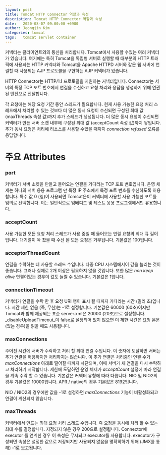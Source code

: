 ```yaml
---
layout: post
title: Tomcat HTTP Connector 역할과 속성
description: Tomcat HTTP Connector 역할과 속성
date:   2020-08-07 09:00:00 +0900
author: Jeongjin Kim
categories: tomcat
tags:	tomcat servlet container
---
```


커넥터는 클라이언트와의 통신을 처리합니다. Tomcat에서 사용할 수있는 여러 커넥터가 있습니다. 여기에는 특히 Tomcat을 독립형 서버로 실행할 때 대부분의 HTTP 트래픽에 사용되는 HTTP 커넥터와 Tomcat을 Apache HTTPD 서버와 같은 웹 서버에 연결할 때 사용되는 AJP 프로토콜을 구현하는 AJP 커넥터가 있습니다.

HTTP Connector는 HTTP/1.1 프로토콜을 지원하는 커넥터입니다. Connector는 서버의 특정 TCP 포트 번호에서 연결을 수신하고 요청 처리와 응답을 생성하기 위해 연관된 엔진으로 전달합니다. 

각 요청에는 해당 요청 기간 동안 스레드가 필요합니다. 현재 사용 가능한 요청 처리 스레드에서 처리할 수 있는 것보다 더 많은 동시 요청이 수신되면 구성된 최대 값 (maxThreads 속성 값)까지 추가 스레드가 생성됩니다. 더 많은 동시 요청이 수신되면 커넥터가 만든 서버 소켓 내부에 구성된 최대 값 (acceptCount 속성 값)까지 쌓입니다. 추가 동시 요청은 처리에 리소스를 사용할 수있을 때까지 _connection refused_ 오류를 응답합니다.

# 주요 Attributes

### port

커넥터가 서버 소켓을 만들고 들어오는 연결을 기다리는 TCP 포트 번호입니다. 운영 체제는 하나의 서버 응용 프로그램 만 특정 IP 주소에서 특정 포트 번호를 수신하도록 허용합니다. 특수 값 0 (영)이 사용되면 Tomcat은이 커넥터에 사용할 사용 가능한 포트를 임의로 선택합니다. 이는 일반적으로 임베디드 및 테스트 응용 프로그램에서만 유용합니다.

### acceptCount

사용 가능한 모든 요청 처리 스레드가 사용 중일 때 들어오는 연결 요청의 최대 큐 길이입니다. 대기열이 꽉 찼을 때 수신 된 모든 요청은 거부됩니다. 기본값은 100입니다.

### acceptorThreadCount

연결을 수락하는 데 사용할 스레드 수입니다. 다중 CPU 시스템에서이 값을 늘리는 것이 좋습니다. 그러나 실제로 2개 이상은 필요하지 않을 것입니다. 또한 많은 _non keep alive_ 연결이있는 경우이 값도 늘릴 수 있습니다. 기본값은 1입니다.

### connectionTimeout

커넥터가 연결을 수락 한 후 요청 URI 행이 표시 될 때까지 기다리는 시간 (밀리 초)입니다. 시간 제한 없음 (즉, 무한)는 -1로 설정합니다. 기본값은 60000 (60초)이지만 Tomcat과 함께 제공되는 표준 server.xml은 20000 (20초)으로 설정합니다. _disableUploadTimeout_이 false로 설정되어 있지 않으면 이 제한 시간은 요청 본문 (있는 경우)을 읽을 때도 사용됩니다.

### maxConnections

주어진 시간에 서버가 수락하고 처리 할 최대 연결 수입니다. 이 숫자에 도달하면 서버는 추가 연결을 허용하지만 처리하지는 않습니다. 이 추가 연결은 처리중인 연결 수가 _maxConnections_ 아래로 떨어질 때까지 차단되며, 이때 서버가 새 연결을 다시 수락하고 처리하기 시작합니다. 제한에 도달하면 운영 체제가 _acceptCount_ 설정에 따라 연결을 계속 수락 할 수 있습니다. 기본값은 커넥터 유형에 따라 다릅니다. NIO 및 NIO2의 경우 기본값은 10000입니다. APR / native의 경우 기본값은 8192입니다.

NIO / NIO2의 경우에만 값을 -1로 설정하면 _maxConnections_ 기능이 비활성화되고 연결이 계산되지 않습니다.

### maxThreads

커넥터에서 만드는 최대 요청 처리 스레드 수입니다. 즉 요청을 동시에 처리 할 수 있는 최대 수를 결정합니다. 지정되지 않은 경우 200으로 설정됩니다. Connector에 executor 를 연계한 경우 이 속성은 무시되고 executor를 사용합니다. executor가 구성되면 속성은 설정한 값으로 저장되지만 사용되지 않음을 명확히하기 위해 (JMX를 통해) -1로 보고됩니다.